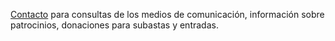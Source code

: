 [Contacto](mail-link) para consultas de los medios de comunicación, información sobre patrocinios, donaciones para subastas y entradas.